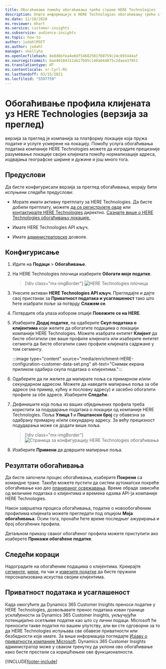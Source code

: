 ```yaml
---
title: Обогаћивање помоћу обогаћивања треће стране HERE Technologies
description: Опште информације о HERE Technologies обогаћивању треће стране.
ms.date: 12/10/2020
ms.reviewer: mhart
ms.service: customer-insights
ms.subservice: audience-insights
ms.topic: how-to
author: jodahlMSFT
ms.author: jodahl
manager: shellyha
ms.openlocfilehash: 8e8d6bfea4e0df54682501f60759c24c893444af
ms.sourcegitcommit: bae40184312ab27b95c140a044875c2daea37951
ms.translationtype: HT
ms.contentlocale: sr-Cyrl-RS
ms.lasthandoff: 03/15/2021
ms.locfileid: "5597759"
---
```

# <a name="enrichment-of-customer-profiles-with-here-technologies-preview"></a>Обогаћивање профила клијената уз HERE Technologies (верзија за преглед)

верзија за преглед је компанија за платформу локације која пружа податке и услуге усмерене на локацију. Помоћу услуга обогаћивања података компаније HERE Technologies можете да изградите прецизније разумевање локације својих клијената помоћу нормализације адреса, издвајања географске ширине и дужине и још много тога.

## <a name="prerequisites"></a>Предуслови

Да бисте конфигурисали верзија за преглед обогаћивања, морају бити испуњени следећи предуслови:

- Морате имати активну претплату за HERE Technologies. Да бисте добили претплату, можете [да се региструјете овде](https://developer.here.com/sign-up?utm_medium=referral&utm_source=Microsoft-Dynamics-CI&create=Freemium-Basic) или [контактирајте HERE Technologies](https://developer.here.com/help?utm_medium=referral&utm_source=Microsoft-Dynamics-CI#how-can-we-help-you) директно. [Сазнајте више о HERE Technologies обогаћивању локације.](https://developer.here.com/location-enrichment?cid=Dev-MicrosoftDynamics-DB-0-Dev-&utm_source=MicrosoftDynamics&utm_medium=referral&utm_campaign=Online_Dev_ReferralMicrosoft)

- Имате HERE Technologies API кључ.

- Имате [администраторске](permissions.md#administrator) дозволе.

## <a name="configuration"></a>Конфигурисање

1. Идите на **Подаци** > **Обогаћивање**.

1. На HERE Technologies плочици изаберите **Обогати моје податке**.

   > [!div class="mx-imgBorder"]
   > ![HERE Technologies плочица](media/HERE-tile.png "HERE Technologies плочица")

1. Унесите активан **HERE Technologies API кључ**. Прегледајте и дајте свој пристанак за **Приватност података и усаглашеност** тако што ћете изабрати поље за потврду **Слажем се**. 

1. Потврдите оба улаза избором опције **Повежите се на HERE**.

1.  Изаберите **Додај податке**, па одаберите **Скуп података о клијентима** који желите да обогатите подацима о локацији компаније HERE Technologies. Можете изабрати ентитет **Клијент** да бисте обогатили све ваше профиле клијената или изаберите ентитет сегмента да бисте обогатили само профиле клијената садржане у том сегменту.

    :::image type="content" source="media/enrichment-HERE-configuration-customer-data-set.png" alt-text="Снимак екрана приликом одабира скупа података о клијентима.":::

1. Одаберите да ли желите да мапирате поља са примарном и/или секундарном адресом. Можете да наведете мапирање поља за обе адресе (на пример, кућну и пословну адресу) и засебно обогатити профиле за обе адресе. Изаберите **Следеће**.

1. Дефинишите која поља из ваших обједињених профила треба користити за подударање података о локацији од компаније HERE Technologies. Поља **Улица 1** и **Поштански број** су обавезна за одабрану примарну и/или секундарну адресу. За већу прецизност подударања може се додати више поља.

   > [!div class="mx-imgBorder"]
   > ![Страница за конфигурацију HERE Technologies обогаћивања](media/enrichment-HERE-configuration.png "Страница за конфигурацију HERE Technologies обогаћивања")

1. Изаберите **Примени** да довршите мапирање поља.

## <a name="enrichment-results"></a>Резултати обогаћивања

Да бисте започели процес обогаћивања, изаберите **Покрени** са командне траке. Такође можете пустити да систем аутоматски покреће обогаћивање као део [планираног освежавања](system.md#schedule-tab). Време обраде зависиће од величине података о клијентима и времена одзива API-ја компаније HERE Technologies.

Након завршетка процеса обогаћивања, податке о новообогаћеним профилима клијената можете прегледати под опцијом **Моја обогаћивања**. Осим тога, пронаћи ћете време последњег ажурирања и број обогаћених профила.

Детаљном приказу сваког обогаћеног профила можете приступити ако изаберете **Прикажи обогаћене податке**.

## <a name="next-steps"></a>Следећи кораци

Надоградите на обогаћеним подацима о клијентима. Креирајте [сегменте](segments.md), [мере](measures.md), па чак и [извезите податке](export-destinations.md) да бисте пружили персонализована искуства својим клијентима.

## <a name="data-privacy-and-compliance"></a>Приватност података и усаглашеност

Када омогућите да Dynamics 365 Customer Insights преноси податке у HERE Technologies, дозвољавате пренос података изван границе усклађености за Dynamics 365 Customer Insights, укључујући потенцијално осетљиве податке као што су лични подаци. Microsoft ће преносити такве податке по вашем упутству, али ви сте одговорни за то да HERE Technologies испуњава све обавезе приватности или безбедности које имате. За више информација погледајте [Изјаву о приватности компаније Microsoft](https://go.microsoft.com/fwlink/?linkid=396732).
Dynamics 365 Customer Insights администратор може у сваком тренутку да уклони ово обогаћивање како бисте престали са коришћењем ове функционалности.


[!INCLUDE[footer-include](../includes/footer-banner.md)]